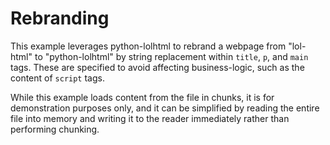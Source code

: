 Rebranding
==========

This example leverages python-lolhtml to rebrand a webpage from "lol-html" to "python-lolhtml" by string replacement
within `title`, `p`, and `main` tags. These are specified to avoid affecting business-logic, such as the content of
`script` tags.

While this example loads content from the file in chunks, it is for demonstration purposes only, and it can be 
simplified by reading the entire file into memory and writing it to the reader immediately rather than performing 
chunking.